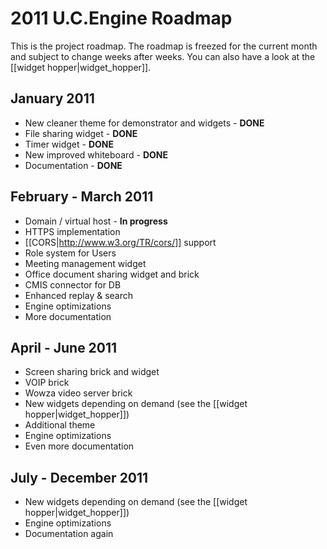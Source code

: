 # 2011 U.C.Engine Roadmap

This is the project roadmap.
The roadmap is freezed for the current month and subject to change weeks after weeks.
You can also have a look at the [[widget hopper|widget_hopper]].

## January 2011

* New cleaner theme for demonstrator and widgets - **DONE**
* File sharing widget - **DONE**
* Timer widget - **DONE**
* New improved whiteboard - **DONE**
* Documentation - **DONE**

## February - March 2011

* Domain / virtual host - **In progress**
* HTTPS implementation
* [[CORS|http://www.w3.org/TR/cors/]] support
* Role system for Users
* Meeting management widget
* Office document sharing widget and brick
* CMIS connector for DB
* Enhanced replay & search
* Engine optimizations
* More documentation

## April - June 2011

* Screen sharing brick and widget
* VOIP brick
* Wowza video server brick
* New widgets depending on demand (see the [[widget hopper|widget_hopper]])
* Additional theme
* Engine optimizations
* Even more documentation

## July - December 2011

* New widgets depending on demand (see the [[widget hopper|widget_hopper]])
* Engine optimizations
* Documentation again
